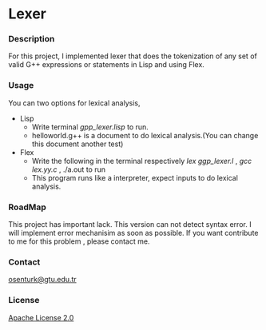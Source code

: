 # Lexer

### Description
For this project, I implemented lexer that does the tokenization of any set of valid G++ expressions or statements in Lisp and using Flex.

### Usage
You can two options for lexical analysis,
  * Lisp
    * Write terminal _gpp_lexer.lisp_ to run.
    * helloworld.g++ is a document to do lexical analysis.(You can change this document another test)
   * Flex
     * Write the following in the terminal respectively _lex ggp_lexer.l_ , _gcc lex.yy.c_ , ./a.out to run
     * This program runs like a interpreter, expect inputs to do lexical analysis.
     
### RoadMap
  This project has important lack. This version can not detect syntax error. I will implement error mechanisim as soon as possible.
  If you want contribute to me for this problem , please contact me.

### Contact
osenturk@gtu.edu.tr

### License
[Apache License 2.0](https://choosealicense.com/licenses/apache-2.0/)


